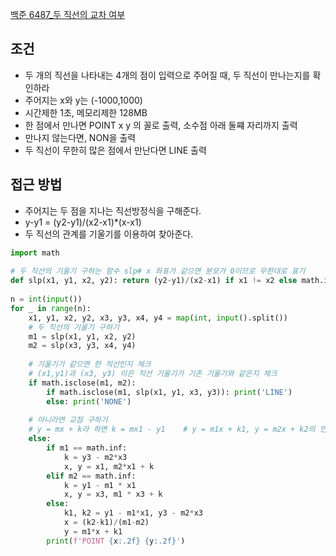 [백준 6487_두 직선의 교차 여부](https://www.acmicpc.net/problem/6487)


## 조건
- 두 개의 직선을 나타내는 4개의 점이 입력으로 주어질 때, 두 직선이 만나는지를 확인하라
- 주어지는 x와 y는 (-1000,1000)
- 시간제한 1초, 메모리제한 128MB
- 한 점에서 만나면 POINT x y 의 꼴로 출력, 소수점 아래 둘쨰 자리까지 출력
- 만나지 않는다면, NON을 출력
- 두 직선이 무한히 많은 점에서 만난다면 LINE 출력



## 접근 방법
- 주어지는 두 점을 지나는 직선방정식을 구해준다.
- y-y1 = (y2-y1)/(x2-x1)*(x-x1)
- 두 직선의 관계를 기울기를 이용하여 찾아준다.


```python
import math  
  
# 두 직선의 기울기 구하는 함수 slp# x 좌표가 같으면 분모가 0이므로 무한대로 표기  
def slp(x1, y1, x2, y2): return (y2-y1)/(x2-x1) if x1 != x2 else math.inf  
  
n = int(input())  
for _ in range(n):  
    x1, y1, x2, y2, x3, y3, x4, y4 = map(int, input().split())  
    # 두 직선의 기울기 구하기  
    m1 = slp(x1, y1, x2, y2)  
    m2 = slp(x3, y3, x4, y4)  
  
    # 기울기가 같으면 한 직선인지 체크  
    # (x1,y1)과 (x3, y3) 이은 직선 기울기가 기존 기울기와 같은지 체크  
    if math.isclose(m1, m2):  
        if math.isclose(m1, slp(x1, y1, x3, y3)): print('LINE')  
        else: print('NONE')  
  
    # 아니라면 교점 구하기  
    # y = mx + k라 하면 k = mx1 - y1    # y = m1x + k1, y = m2x + k2의 연립을 구하면 x = (k2-k1)/(m1-m2), y = m1*x + k1  
    else:  
        if m1 == math.inf:  
            k = y3 - m2*x3  
            x, y = x1, m2*x1 + k  
        elif m2 == math.inf:  
            k = y1 - m1 * x1  
            x, y = x3, m1 * x3 + k  
        else:  
            k1, k2 = y1 - m1*x1, y3 - m2*x3  
            x = (k2-k1)/(m1-m2)  
            y = m1*x + k1  
        print(f'POINT {x:.2f} {y:.2f}')
```
